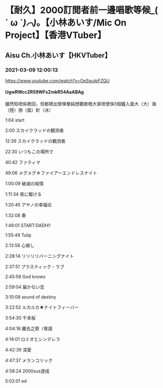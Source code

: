 # 【耐久】2000訂閲者前一邊唱歌等候_( ´ ω `_)⌒)_。【小林あいす/Mic On Project】【香港VTuber】

## Aisu Ch.小林あいす【HKVTuber】

### 2021-03-09 12:00:13

https://www.youtube.com/watch?v=OeSguIpFZQU

#### UgwRWcc2RS9WFsZmkR54AaABAg

雖然知唔係歌回，但都標出黎俾單純想聽歌嘅大家唔使係5個鐘入面大（大）海（陸）撈（揾）針（冰）

1:04 start

2:00 スカイクラッドの観测者

12:39 スカイクラッドの観测者

22:30 いつもこの場所で

40:42 ファティマ

49:06 メグメグ☆ファイアーエンドレスナイト

1:00:09 破滅の純情

1:11:34 夜に駆ける

1:20:45 アヤノの幸福论

1:32:08 奏

1:49:01 START:DADH!!

1:55:49 Tulip

2:13:58 心做し

2:28:14 リリリリバーニングナイト

2:37:51 プラスティック・ラブ

2:45:59 God knows

2:59:04 届かない恋

3:10:08 sound of destiny

3:22:52 ルカルカ★ナイトフィーバー

3:54:30 千本桜

4:04:18 離去之原（粵語

4:14:01 ロミオとシンデレラ

4:42:39 深愛

4:47:37 メランコリック

4:58:24 2000sus達成

5:02:01 ed

